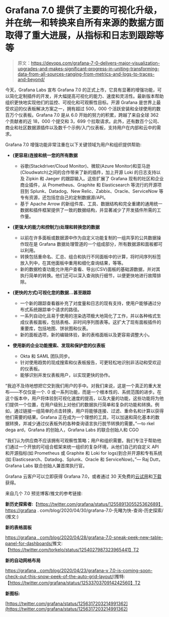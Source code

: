 # Grafana 7.0 提供了主要的可视化升级，并在统一和转换来自所有来源的数据方面取得了重大进展，从指标和日志到跟踪等等

> 原文：<https://devops.com/grafana-7-0-delivers-major-visualization-upgrades-and-makes-significant-progress-in-uniting-transforming-data-from-all-sources-ranging-from-metrics-and-logs-to-traces-and-beyond/>

今天，Grafana Labs 宣布 Grafana 7.0 的正式上市，它具有显著的增强功能，可以简化定制插件的开发，并大幅提高可视化的能力、速度和灵活性。最新版本帮助组织更快地实现他们的监控、可视化和可观察性目标。开源 Grafana 是世界上最受欢迎的仪表板解决方案之一，拥有超过 500，000 个活跃安装和全球使用的数百万个仪表板。Grafana 7.0 是从 6.0 开始的努力的积累，跨越了来自全球 362 个贡献者的近 18，000 个提交和 3，699 个拉取请求。此外，还有数百个公司、商业和社区数据源插件以及数千个示例/入门仪表板，支持用户在内部和云中的需求。

Grafana 7.0 增强功能非常注重在以下关键领域为用户和组织提供帮助:

*   **(更容易)连接和统一您的所有数据**
    *   谷歌(Stackdriver/Cloud Monitor)、微软(Azure Monitor)和亚马逊(Cloudwatch)之间的合作带来了新的插件，加上开源 Loki 的日志支持以及 Zipkin 和 Jaeger 的跟踪输入。这些扩展了 Grafana 现有的社区和企业商业插件，从 Prometheus、Graphite 和 Elasticsearch 等流行的开源项目到 Splunk、Datadog、New Relic、Zabbix、Oracle、ServiceNow 等专有资源，还包括您自己的定制数据源/API。
    *   基于 Apache Arrow 的新组件库、工具、数据结构和完全重建的通用统一数据和插件框架提供了一致的数据结构，并显著减少了开发插件所需的工作量。

*   **(更强大的能力和控制力)处理和转换您的数据**
    *   以前在许多面板或数据源中作为自定义功能复制的一组共享的公共数据操作现在是 Grafana 数据处理管道的一个组成部分，所有数据源和面板都可以利用。
    *   转换包括重命名、汇总、组合和执行不同面板中的计算，将时间序列标签放入列中，在其他面板中重用和细化查询结果，等等。
    *   新的数据检查功能允许用户查看、导出(CSV)面板的基础源数据，并对其执行简单的转换。他们还可以深入查询执行细节，以便更快地进行故障排除。

*   **(更快的方式)可视化您的数据…甚至跟踪**
    *   一个新的跟踪查看器补充了对度量和日志的现有支持，使用户能够通过分布式系统跟踪单个请求的路径。
    *   一系列自动化且易于使用的渲染选项极大地简化了工作，并以各种格式生成仪表板面板，包括表格、非时间序列图表等。这扩大了现有面板插件的重要库，包括地图、饼状图和仪表。
    *   新的面板选项，新的编辑体验，新的表格面板以及更容易调整大小。

*   **使用新的企业功能搜索、发现和保护您的仪表板**
    *   Okta 和 SAML 团队同步。
    *   针对使用趋势的现成搜索和仪表板报告，可更轻松地识别非活动和受欢迎的仪表板。
    *   能够识别并发仪表板用户，以实现更快的协作。

“我迫不及待地想把它交到我们用户的手中。对我们来说，这是一个真正的重大发布——不仅仅是一个. 0 或一系列功能，而是一个根本性的、系统范围的进步。在这个版本中，用户将体验到可视化速度的提高，以及大量的功能，这些功能将为他们提供一个位置，在用户级别上对他们的数据执行简单和复杂的功能和转换。例如，通过链接一组简单的点击转换，用户将能够连接、过滤、重命名和计算以获得他们需要的结果。Grafana 正在成为一个理想的工具，可以加速和简化基本的数据转换，并减少通过仪表板外的各种查询语言执行脱节转换的需要。”—to rkel dega ard，Grafana 的创始人，Grafana Labs 的联合创始人和 CGO

“我们认为供应商不应该拥有可观察性策略；用户和组织需要。我们专注于帮助他们通过一个开放的可组合框架来统一组织的复杂环境，从他们自己的自定义 API 和开源指标(如 Prometheus 或 Graphite 和 Loki for logs)到合并开源和专有系统(如 Elasticsearch、Datadog、Splunk、Oracle 和 ServiceNow)。”— Raj Dutt，Grafana Labs 联合创始人兼首席执行官。

Grafana 云客户可以立即获得 Grafana 7.0，或者通过 30 天免费的[云试用](https://grafana.com/signup/cloud/select-org)和[下载](https://grafana.com/get)获得。

来自几个 7.0 预览博客/推文的参考链接:

**新历史探索者:**【https://twitter.com/grafana/status/1255891305525362689】https://grafana . com/blog/2020/04/30/grafana-7.0-先睹为快-查询-历史探索/ (推文:)

**新的表格面板**

[https://grafana . com/blog/2020/04/28/grafana-7.0-sneak-peek-new-table-panel-for-dashboards/](https://grafana.com/blog/2020/04/28/grafana-7.0-sneak-peek-new-table-panel-for-dashboards/)推文:【https://twitter.com/torkelo/status/1254027987323965441】T2

**新的自动网格布局**

[https://grafana . com/blog/2020/04/23/grafana-v 7.0-is-coming-soon-check-out-this-snow-peek-of-the-auto-grid-layout/](https://grafana.com/blog/2020/04/23/grafana-v7.0-is-coming-soon-check-out-this-sneak-peek-of-the-auto-grid-layout/)(推特:【https://twitter.com/grafana/status/1253370370914242560】T2

**新图标:**

[https://twitter.com/grafana/status/1256317203214991362](https://twitter.com/grafana/status/1256317203214991362)